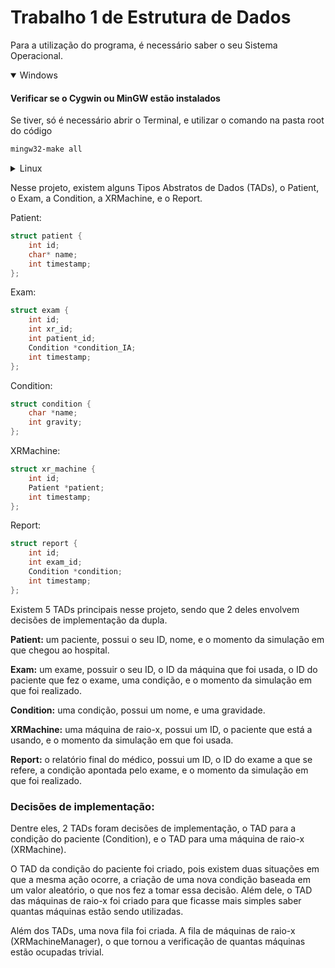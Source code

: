 # Trabalho 1 de Estrutura de Dados

Para a utilização do programa, é necessário saber o seu Sistema Operacional.

<details open>
  <summary>Windows</summary>

#### Verificar se o Cygwin ou MinGW estão instalados

Se tiver, só é necessário abrir o Terminal, e utilizar o comando na pasta root do código
```bash
mingw32-make all
```
</details>

<details>
  <summary>Linux</summary>

#### Apenas abrir o terminal

Para Linux, o comando make já está disponível por padrão.
Então só é necessário abrir o Terminal, e utilizar o comando a seguir na pasta root do código
```bash
make all
```

</details>

Nesse projeto, existem alguns Tipos Abstratos de Dados (TADs), o Patient, o Exam, a Condition, a XRMachine, e o Report.

Patient:
```c
struct patient {
    int id;
    char* name;
    int timestamp;
};
```

Exam:
```c
struct exam {
    int id;
    int xr_id;
    int patient_id;
    Condition *condition_IA;
    int timestamp;
};
```

Condition:
```c
struct condition {
    char *name;
    int gravity;
};
```

XRMachine:
```c
struct xr_machine {
    int id;
    Patient *patient;
    int timestamp;
};
```

Report:
```c
struct report {
    int id;
    int exam_id;
    Condition *condition; 
    int timestamp;
};
```

Existem 5 TADs principais nesse projeto, sendo que 2 deles envolvem decisões de implementação da dupla.

**Patient:** um paciente, possui o seu ID, nome, e o momento da simulação em que chegou ao hospital.

**Exam:** um exame, possuir o seu ID, o ID da máquina que foi usada, o ID do paciente que fez o exame, uma condição, e o momento da simulação em que foi realizado.

**Condition:** uma condição, possui um nome, e uma gravidade.

**XRMachine:** uma máquina de raio-x, possui um ID, o paciente que está a usando, e o momento da simulação em que foi usada.

**Report:** o relatório final do médico, possui um ID, o ID do exame a que se refere, a condição apontada pelo exame, e o momento da simulação em que foi realizado.

### Decisões de implementação:

Dentre eles, 2 TADs foram decisões de implementação, o TAD para a condição do paciente (Condition), e o TAD para uma máquina de raio-x (XRMachine).

O TAD da condição do paciente foi criado, pois existem duas situações em que a mesma ação ocorre, a criação de uma nova condição baseada em um valor aleatório, o que nos fez a tomar essa decisão.
Além dele, o TAD das máquinas de raio-x foi criado para que ficasse mais simples saber quantas máquinas estão sendo utilizadas.

Além dos TADs, uma nova fila foi criada. A fila de máquinas de raio-x (XRMachineManager), o que tornou a verificação de quantas máquinas estão ocupadas trivial.